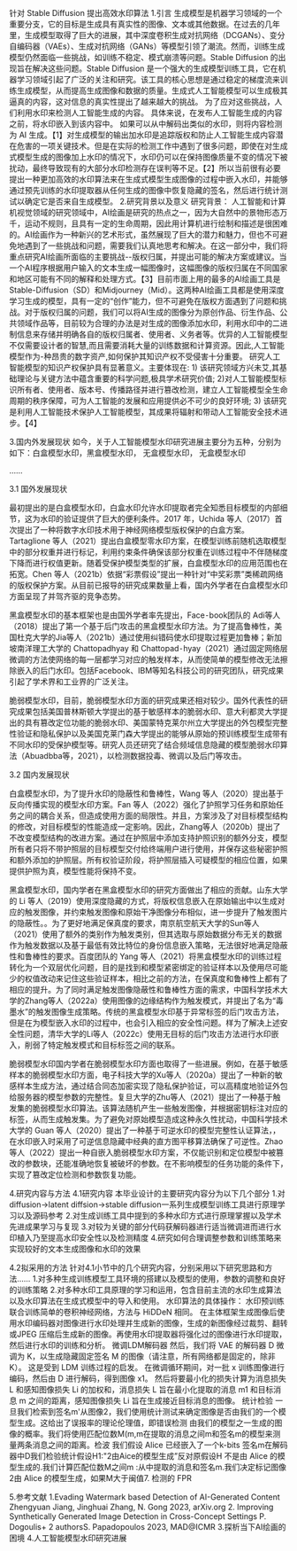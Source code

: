 针对 Stable Diffusion 提出高效水印算法
1.引言
生成模型是机器学习领域的一个重要分支，它的目标是生成具有真实性的图像、文本或其他数据。在过去的几年里，生成模型取得了巨大的进展，其中深度卷积生成对抗网络（DCGANs）、变分自编码器（VAEs）、生成对抗网络（GANs）等模型引领了潮流。然而，训练生成模型仍然面临一些挑战，如训练不稳定、模式崩溃等问题。Stable Diffusion 的出现旨在解决这些问题。Stable Diffusion 是一个强大的生成模型训练工具，它在机器学习领域引起了广泛的关注和研究。该工具的核心思想是通过稳定的梯度流来训练生成模型，从而提高生成图像和数据的质量。生成式人工智能模型可以生成极其逼真的内容，这对信息的真实性提出了越来越大的挑战。 为了应对这些挑战，人们利用水印来检测人工智能生成的内容。 具体来说，在发布人工智能生成的内容之前，将水印嵌入到该内容中。 如果可以从中解码出类似的水印，则将内容检测为 AI 生成。【1】对生成模型的输出加水印是追踪版权和防止人工智能生成内容潜在危害的一项关键技术。但是在实际的检测工作中遇到了很多问题，即使在对生成式模型生成的图像加上水印的情况下，水印仍可以在保持图像质量不变的情况下被扰动，最终导致现有的大部分水印检测存在误判等不足。【2】所以当前很有必要提出一种更加高效的水印算法来在生成式模型生成图像的过程中嵌入水印，并能够通过预先训练的水印提取器从任何生成的图像中恢复隐藏的签名，然后进行统计测试以确定它是否来自生成模型。
2.研究背景以及意义
研究背景：
人工智能和计算机视觉领域的研究领域中，AI绘画是研究的热点之一，因为大自然中的景物形态万千，运动不规则，且具有一定的生命周期，因此用计算机进行绘制和描述是很困难的。AI绘画作为一种新兴的艺术形式，虽然展现了巨大的潜力和魅力，但也不可避免地遇到了一些挑战和问题，需要我们认真地思考和解决。在这一部分中，我们将重点研究AI绘画所面临的主要挑战--版权归属，并提出可能的解决方案或建议。当一个AI程序根据用户输入的文本生成一幅图像时，这幅图像的版权归属在不同国家和地区可能有不同的解释和处理方式。【3】目前市面上用的最多的AI绘画工具是Stable-Diffusion（SD）和Midjourney（Mid）。这两种AI绘画工具都是使用深度学习生成的模型，具有一定的“创作”能力，但不可避免在版权方面遇到了问题和挑战。对于版权归属的问题，我们可以将AI生成的图像分为原创作品、衍生作品、公共领域作品等，目前较为合理的办法是对生成的图像添加水印，利用水印中的二进制信息来存储并明确各自的版权归属者、使用者、义务者等。优异的人工智能模型不仅需要设计者的智慧,而且需要消耗大量的训练数据和计算资源。因此,人工智能模型作为-种昂贵的数字资产,如何保护其知识产权不受侵害十分重要。
研究人工智能模型的知识产权保护具有显著意义。主要体现在: 1) 该研究领域方兴未艾,其基础理论与关键方法中蕴含重要的科学问题,极具学术研究价值; 2)对人工智能模型标识所有者、使用者、版本号、传播路径并进行篡改检测，建立人工智能模型全生命周期的秩序保障，可为人工智能的发展和应用提供必不可少的良好环境; 3) 该研究是利用人工智能技术保护人工智能模型，其成果将辐射和带动人工智能安全技术进步。【4】



3.国内外发展现状
如今，关于人工智能模型水印研究进展主要分为五种，分别为如下：白盒模型水印，黑盒模型水印， 无盒模型水印， 无盒模型水印

……


3.1 国外发展现状

最初提出的是白盒模型水印，白盒水印允许水印提取者完全知悉目标模型的内部细节，这为水印的验证提供了巨大的便利条件。2017 年，Uchida 等人（2017）首次提出了一种将数字水印技术用于神经网络模型版权保护的白盒方案。Tartaglione 等人（2021）提出白盒模型零水印方案，在模型训练前随机选取模型中的部分权重并进行标记，利用约束条件确保该部分权重在训练过程中不伴随梯度下降而进行权值更新。随着受保护模型类型的扩展，白盒模型水印的应用范围也在拓宽。Chen 等人（2021b）依据“彩票假设”提出一种针对“中奖彩票”类稀疏网络的版权保护方案。从目前已报导的研究成果数量上看，国内外学者在白盒模型水印方面呈现了并驾齐驱的竞争态势。

黑盒模型水印的基本框架也是由国外学者率先提出，Face⁃book团队的 Adi等人（2018）提出了第一个基于后门攻击的黑盒模型水印方法。为了提高鲁棒性，美国杜克大学的Jia等人（2021b）通过使用纠错码使水印提取过程更加鲁棒；新加坡南洋理工大学的 Chattopadhyay 和 Chattopad⁃hyay（2021）通过固定网络层微调的方法使网络的每一层都学习对应的触发样本，从而使简单的模型修改无法擦除嵌入的后门水印。包括Facebook、IBM等知名科技公司的研究团队，研究成果引起了学术界和工业界的广泛关注。

脆弱模型水印，目前，脆弱模型水印方面的研究成果还相对较少。国外代表性的研究成果包括美国普林斯顿大学提出的基于敏感样本的脆弱水印、意大利都灵大学提出的具有篡改定位功能的脆弱水印、美国蒙特克莱尔州立大学提出的外包模型完整性验证和隐私保护以及美国克莱门森大学提出的能够从原始的预训练模型生成带有不同水印的受保护模型等。研究人员还研究了结合频域信息隐藏的模型脆弱水印算法（Abuadbba等，2021），以检测数据投毒、微调以及后门等攻击。



3.2 国内发展现状

白盒模型水印，为了提升水印的隐蔽性和鲁棒性，Wang 等人（2020）提出基于反向传播实现的模型水印方案。Fan 等人（2022）强化了护照学习任务和原始任务之间的耦合关系，但造成使用方面的局限性。并且，方案涉及了对目标模型结构的修改，对目标模型的性能造成一定影响。因此，Zhang等人（2020b）提出了不改变模型结构的改进方案。通过在护照层中添加支持护照识别的额外分支，模型所有者只将不带护照层的目标模型交付给终端用户进行使用，并保存这些秘密护照和额外添加的护照层。所有权验证阶段，将护照层插入可疑模型的相应位置，如果提供护照为真，模型性能将保持不变。

黑盒模型水印，国内学者在黑盒模型水印的研究方面做出了相应的贡献。山东大学的 Li 等人（2019）使用深度隐藏的方式，将版权信息嵌入在原始输出中以生成对应的触发图像，并约束触发图像和原始干净图像分布相似，进一步提升了触发图片的隐蔽性。。为了更好地满足保真度的要求，南京航空航天大学的Sun等人（2021）使用了额外的类别作为触发类别，但其选取与原始数据分布无关的数据作为触发数据以及基于最低有效比特位的身份信息嵌入策略，无法很好地满足隐蔽性和鲁棒性的要求。百度团队的 Yang 等人（2021）将黑盒模型水印的训练过程转化为一个双层优化问题，目的是找到和模型紧密绑定的验证样本以及使用尽可能少的权值改动来记住这些验证样本，相比之前的方法，在保真度和鲁棒性上都有了相应的提升。为了同时满足触发图像隐蔽性和鲁棒性方面的需求，中国科学技术大学的Zhang等人（2022a）使用图像的边缘结构作为触发模式，并提出了名为“毒墨水”的触发图像生成策略。传统的黑盒模型水印基于异常标签的后门攻击方法，但是在为模型嵌入水印的过程中，也会引入相应的安全性问题。样为了解决上述安全性问题，清华大学的Li等人（2022c）使用无目标的后门攻击方法进行水印嵌入，削弱了特定触发模式和目标标签之间的联系。

脆弱模型水印国内学者在脆弱模型水印方面也取得了一些进展。例如，在基于敏感样本的脆弱模型水印方面，电子科技大学的Xu等人（2020a）提出了一种新的敏感样本生成方法，通过结合同态加密实现了隐私保护验证，可以高精度地验证外包给服务器的模型参数的完整性。复旦大学的Zhu等人（2021）提出了一种基于触发集的脆弱模型水印算法。该算法随机产生一些触发图像，并根据密钥标注对应的标签，从而生成触发集。为了避免对原始模型造成这种永久性扰动，中国科学技术大学的 Guan 等人（2020）提出了一种基于可逆水印的模型完整性认证算法，，在水印嵌入时采用了可逆信息隐藏中经典的直方图平移算法确保了可逆性。Zhao 等人（2022）提出一种自嵌入脆弱模型水印方案，不仅能识别和定位模型中被篡改的参数块，还能准确地恢复被破坏的参数。在不影响模型的任务功能的条件下，实现了篡改定位检测和参数恢复功能。

4.研究内容与方法
4.1研究内容
    本毕业设计的主要研究内容分为以下几个部分
    1.对diffusion->latent diffsion->stable diffusion一系列生成模型训练工具进行原理学习以及源码参考
    2.对生成训练工具中提到的多种水印方式进行原理掌握以及学术先进成果学习与复现
    3.对较为关键的部分代码获解码器进行适当微调进而进行水印植入乃至提高水印安全性以及检测精度
    4.研究如何合理调整参数和训练策略来实现较好的文本生成图像和水印的效果

4.2拟采用的方法
    针对4.1小节中的几个研究内容，分别采用以下研究思路和方法……
    1.对多种生成训练模型工具环境的搭建以及模型的使用，参数的调整和良好的训练策略
    2.对多种水印工具原理的学习和运用，包含目前主流的水印生成算法以及水印算法在生成式模型中的导入和使用。
水印算法的具体操作：
水印预训练
联合训练简单的卷积神经网络，方法与 HiDDeN 相同。
在主体框架生成图像后使用水印编码器对图像进行水印处理并生成新的图像，生成的新图像经过裁剪、翻转或JPEG 压缩后生成新的图像。再使用水印提取器将强化过的图像进行水印提取，然后进行水印的训练和分析。
微调LDM解码器
然后，我们将 VAE 的解码器 D 微调为 K，以生成隐藏固定签名 M 的图像（请注意，所有网络都是固定的，除非K）。 这是受到 LDM 训练过程的启发。 在微调循环期间，对一批 x 训练图像进行编码，然后由 D 进行解码，得到图像 x1。 然后将要最小化的损失计算为消息损失 L 和感知图像损失 Li 的加权和，消息损失 L 旨在最小化提取的消息 m1 和目标消息 m 之间的距离，感知图像损失 Li 旨在生成接近目标消息的图像。
统计检验
一旦我们检索到签名m'从图像2，我们使用统计测试来确定图像是否由我们的一个模型生成。这给出了误报率的理论伦理值，即错误检测
由我们的模型之一生成的图像的概率。我们将使用匹配位数M(m,m在提取的消息之间m和签名m的模型来测量两条消息之间的距离。检波
我们假设 Alice 已经嵌入了一个k-bits 签名m在解码器中D我们检验统计假设H1:"2由Aice的模型生成”反对原假设H 不是由 Alice 的模型生成的.我们计算匹配位数M之间m :从中提取的消息和签名m.我们决定标记图像2由 Alice 的模型生成，如果M大于闽值7.
检测的 FPR 


5.参考文献
1.Evading Watermark based Detection of AI-Generated Content
Zhengyuan Jiang, Jinghuai Zhang, N. Gong
2023, arXiv.org
2.
Improving Synthetically Generated Image Detection in Cross-Concept Settings
P. Dogoulis+ 2 authorsS. Papadopoulos
2023, MAD@ICMR
3.探析当下AI绘画的困境
4.人工智能模型水印研究进展
